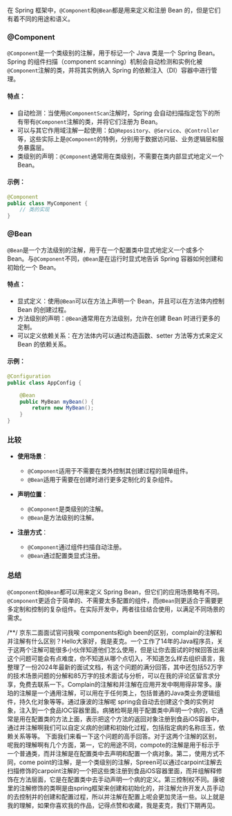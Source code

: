 在 Spring 框架中，`@Component`和`@Bean`都是用来定义和注册 Bean 的，但是它们有着不同的用途和语义。

### @Component

`@Component`是一个类级别的注解，用于标记一个 Java 类是一个 Spring Bean。Spring 的组件扫描（component scanning）机制会自动检测和实例化被`@Component`注解的类，并将其实例纳入 Spring 的依赖注入（DI）容器中进行管理。

#### 特点：

- 自动检测：当使用`@ComponentScan`注解时，Spring 会自动扫描指定包下的所有带有`@Component`注解的类，并将它们注册为 Bean。
- 可以与其它作用域注解一起使用：如`@Repository`、`@Service`、`@Controller`等，这些实际上是`@Component`的特例，分别用于数据访问层、业务逻辑层和服务暴露层。
- 类级别的声明：`@Component`通常用在类级别，不需要在类内部显式地定义一个 Bean。

#### 示例：

```java
@Component
public class MyComponent {
    // 类的实现
}
```

### @Bean

`@Bean`是一个方法级别的注解，用于在一个配置类中显式地定义一个或多个 Bean。与`@Component`不同，`@Bean`是在运行时显式地告诉 Spring 容器如何创建和初始化一个 Bean。

#### 特点：

- 显式定义：使用`@Bean`可以在方法上声明一个 Bean，并且可以在方法体内控制 Bean 的创建过程。
- 方法级别的声明：`@Bean`通常用在方法级别，允许在创建 Bean 时进行更多的定制。
- 可以定义依赖关系：在方法体内可以通过构造函数、setter 方法等方式来定义 Bean 的依赖关系。

#### 示例：

```java
@Configuration
public class AppConfig {

    @Bean
    public MyBean myBean() {
        return new MyBean();
    }
}
```

### 比较

- **使用场景**：

  - `@Component`适用于不需要在类外控制其创建过程的简单组件。
  - `@Bean`适用于需要在创建时进行更多定制化的复杂组件。

- **声明位置**：

  - `@Component`是类级别的注解。
  - `@Bean`是方法级别的注解。

- **注册方式**：
  - `@Component`通过组件扫描自动注册。
  - `@Bean`通过配置类显式注册。

### 总结

`@Component`和`@Bean`都可以用来定义 Spring Bean，但它们的应用场景略有不同。`@Component`更适合于简单的、不需要太多配置的组件，而`@Bean`则更适合于需要更多定制和控制的复杂组件。在实际开发中，两者往往结合使用，以满足不同场景的需求。


/**/
京东二面面试官问我唉 components和igh been的区别，complain的注解和并注解有什么区别？Hello大家好，我是麦克。一个工作了14年的Java程序员，关于这两个注解可能很多小伙伴知道他们怎么使用，但是让你去面试的时候回答出来这个问题可能会有点难度，你不知道从哪个点切入，不知道怎么样去组织语言，我整理了一份2024年最新的面试文档，有这个问题的满分回答，其中还包括52万字的技术场景问题的分解和85万字的技术面试与分析，可以在我的评论区留言求分享，免费去联系一下。Complain的注解和并注解在应用开发中啊用得非常多。康珀的注解是一个通用注解，可以用在于任何类上，包括普通的Java类业务逻辑组件，持久化对象等等。通过康波的注解呢 spring会自动去创建这个类的实例对象，注入到一个食品IOC容器里面。病猪检啊是用于配置类中声明一个病的，它通常是用在配置类的方法上面，表示把这个方法的返回对象注册到食品iOS容器中，通过并注解啊我们可以自定义病的创建和初始化过程，包括指定病的名称庄玉，依赖关系等等。
	下面我们来看一下这个问题的高手回答。对于这两个注解的区别，呢我的理解啊有几个方面，第一，它的用途不同，compote的注解是用于标示于一个普通类，而并注解是在配置类中去声明和配置一个病对象。第二，使用方式不同，come point的注解，是一个类级别的注解，Spreen可以通过carpoint注解去扫描修饰的carpoint注解的一个把这些类注册到食品iOS容器里面，而并组解释修饰在方法层面，它是在配置类中去手动声明一个病的定义。第三控制权不同。康坡里的注解修饰的类啊是由spring框架来创建和初始化的，并注解允许开发人员手动的去控制并的创建和配置过程，所以并注解在配置上呢会更加灵活一些。以上就是我的理解，如果你喜欢我的作品，记得点赞和收藏，我是麦克，我们下期再见。
